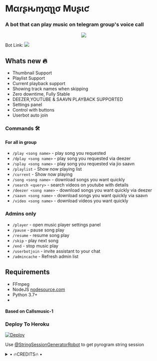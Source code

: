 <h1 align="centre">Mαɾʂԋɱαʅʅσ Mυʂιƈ</h1>

### A bot that can play music on telegram group's voice call


<p align="center">
  <img src="https://telegra.ph/file/fb45a1e4a5315c24e776c.png">
</p>

Bot Link:  <a href="https://t.me/Marshmallo_Robot" alt="Marshmallo Music"> <img src="https://img.shields.io/badge/%F0%9F%A4%96%20-Marshmallo Music-blue" /> </a>

<h2> Whats new 🔥 </h2>

- Thumbnail Support
- Playlist Support
- Current playback support
- Showing track names when skipping
- Zero downtime, Fully Stable
- DEEZER,YOUTUBE & SAAVN PLAYBACK SUPPORTED
- Settings panel
- Control with buttons
- Userbot auto join

### Commands 🛠
#### For all in group

- `/play <song name>` - play song you requested
- `/dplay <song name>` - play song you requested via deezer
- `/splay <song name>` - play song you requested via jio saavn
- `/playlist` - Show now playing list
- `/current` - Show now playing
- `/song <song name>` - download songs you want quickly
- `/search <query>` - search videos on youtube with details
- `/deezer <song name>` - download songs you want quickly via deezer
- `/saavn <song name>` - download songs you want quickly via saavn
- `/video <song name>` - download videos you want quickly



### Admins only 

- `/player` - open music player settings panel
- `/pause` - pause song play
- `/resume` - resume song play
- `/skip` - play next song
- `/end` - stop music play
- `/userbotjoin` - invite assistant to your chat
- `/admincache` - Refresh admin list

## Requirements

- FFmpeg
- NodeJS [nodesource.com](https://nodesource.com/)
- Python 3.7+
-

#### Based on Callsmusic-1

### Deploy To Heroku</h4>

[![Deploy](https://www.herokucdn.com/deploy/button.svg)](https://heroku.com/deploy?template=https://github.com/Shinchan-xD/Marshmallo-Music)

Use [@StringSessionGeneratorRobot](https://t.me/StringSessionGeneratorRobot) to get pyrogram string session

</details>

<details>

<summary> • 🔥CREDITS🔥 • </summary>
<h2 align="center"> <a href="https://github.com/xxMUNNAxx">🔥 MUNNA 🔥</a></h2><h2 align="center"> <a href="https://github.com/dineshpamnani860">🔥 Lucifer 🔥</a></h2><h2 align="center"> <a href="https://github.com/Omiiiiii143">🔥 Smokie 🔥</a></h2><h2 align="center"> <a href="https://github.com/Anubis-Devil">🔥 Devil 🔥</a></h2><h2 align="center"> <a href="https://github.com/GodkillerOp">🔥 GodKiller 🔥</a></h2>

</details>
